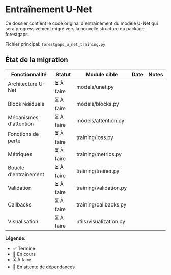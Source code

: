 # Entraînement U-Net

Ce dossier contient le code original d'entraînement du modèle U-Net qui sera progressivement migré vers la nouvelle structure du package forestgaps.

Fichier principal: `forestgaps_u_net_training.py`

## État de la migration

| Fonctionnalité | Statut | Module cible | Date | Notes |
|----------------|--------|--------------|------|-------|
| Architecture U-Net | ⏳ À faire | models/unet.py | | |
| Blocs résiduels | ⏳ À faire | models/blocks.py | | |
| Mécanismes d'attention | ⏳ À faire | models/attention.py | | |
| Fonctions de perte | ⏳ À faire | training/loss.py | | |
| Métriques | ⏳ À faire | training/metrics.py | | |
| Boucle d'entraînement | ⏳ À faire | training/trainer.py | | |
| Validation | ⏳ À faire | training/validation.py | | |
| Callbacks | ⏳ À faire | training/callbacks.py | | |
| Visualisation | ⏳ À faire | utils/visualization.py | | |

**Légende:**
- ✅ Terminé
- 🔄 En cours
- ⏳ À faire
- 🔶 En attente de dépendances
